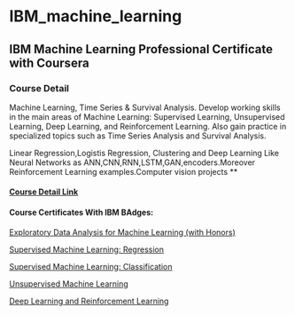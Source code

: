 # IBM_machine_learning
## IBM Machine Learning Professional Certificate with Coursera

### Course Detail
Machine Learning, Time Series & Survival Analysis. Develop working skills in the main areas of Machine Learning: Supervised Learning, Unsupervised Learning, Deep Learning, and Reinforcement Learning. Also gain practice in specialized topics such as Time Series Analysis and Survival Analysis.

Linear Regression,Logistis Regression, Clustering and Deep Learning Like Neural Networks as ANN,CNN,RNN,LSTM,GAN,encoders.Moreover Reinforcement Learning examples.Computer vision projects **


#### [Course Detail Link](https://www.ibm.com/training/badge/ibm-machine-learning-professional-certificate)

#### Course Certificates With IBM BAdges:

[Exploratory Data Analysis for Machine Learning (with Honors)](https://www.coursera.org/account/accomplishments/certificate/2Z89QJ2C84YE)

[Supervised Machine Learning: Regression](https://www.coursera.org/account/accomplishments/certificate/SXR8CN3K55C6)

[Supervised Machine Learning: Classification](https://www.coursera.org/account/accomplishments/certificate/Q5KNJRVT7Z46)

[Unsupervised Machine Learning](https://www.coursera.org/account/accomplishments/certificate/J2DZG2RBVSBQ)

[Deep Learning and Reinforcement Learning](https://www.coursera.org/account/accomplishments/certificate/WAJQQ8AF34UP)
